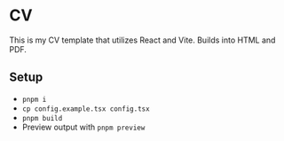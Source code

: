 # CV

This is my CV template that utilizes React and Vite. Builds into HTML and PDF.

## Setup

- `pnpm i`
- `cp config.example.tsx config.tsx`
- `pnpm build`
- Preview output with `pnpm preview`
